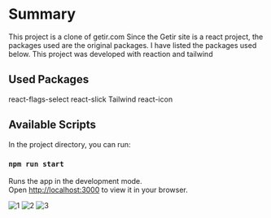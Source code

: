 # Summary

This project is a clone of getir.com Since the Getir site is a react project, the packages used are the original packages. I have listed the packages used below.
This project was developed with reaction and tailwind

## Used Packages
react-flags-select
react-slick
Tailwind
react-icon

## Available Scripts

In the project directory, you can run:

### `npm run start`

Runs the app in the development mode.\
Open [http://localhost:3000](http://localhost:3000) to view it in your browser.


![1](https://user-images.githubusercontent.com/91959780/164040694-8b230d18-b769-4c7c-8030-2c4dc442f5c8.png)
![2](https://user-images.githubusercontent.com/91959780/164040720-1c120d58-a844-4108-ba65-61d03865c06c.png)
![3](https://user-images.githubusercontent.com/91959780/164040772-59363e1f-aa69-46d2-9089-bc66620d2a46.png)
